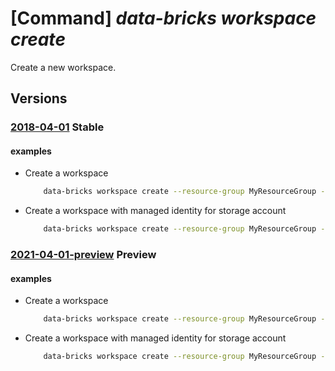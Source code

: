 # [Command] _data-bricks workspace create_

Create a new workspace.

## Versions

### [2018-04-01](/Resources/mgmt-plane/L3N1YnNjcmlwdGlvbnMve30vcmVzb3VyY2Vncm91cHMve30vcHJvdmlkZXJzL21pY3Jvc29mdC5kYXRhYnJpY2tzL3dvcmtzcGFjZXMve30=/2018-04-01.xml) **Stable**

<!-- mgmt-plane /subscriptions/{}/resourcegroups/{}/providers/microsoft.databricks/workspaces/{} 2018-04-01 -->

#### examples

- Create a workspace
    ```bash
        data-bricks workspace create --resource-group MyResourceGroup --name MyWorkspace --location westus --sku standard
    ```

- Create a workspace with managed identity for storage account
    ```bash
        data-bricks workspace create --resource-group MyResourceGroup --name MyWorkspace --location eastus2euap --sku premium --prepare-encryption
    ```

### [2021-04-01-preview](/Resources/mgmt-plane/L3N1YnNjcmlwdGlvbnMve30vcmVzb3VyY2Vncm91cHMve30vcHJvdmlkZXJzL21pY3Jvc29mdC5kYXRhYnJpY2tzL3dvcmtzcGFjZXMve30=/2021-04-01-preview.xml) **Preview**

<!-- mgmt-plane /subscriptions/{}/resourcegroups/{}/providers/microsoft.databricks/workspaces/{} 2021-04-01-preview -->

#### examples

- Create a workspace
    ```bash
        data-bricks workspace create --resource-group MyResourceGroup --name MyWorkspace --location westus --sku standard
    ```

- Create a workspace with managed identity for storage account
    ```bash
        data-bricks workspace create --resource-group MyResourceGroup --name MyWorkspace --location eastus2euap --sku premium --prepare-encryption
    ```
